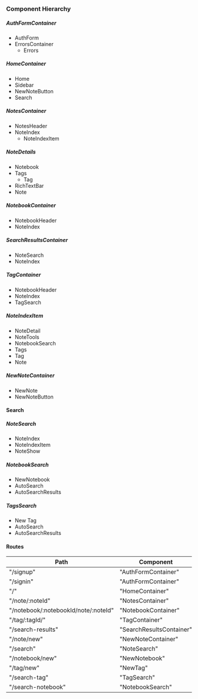 ### Component Hierarchy

##### AuthFormContainer
- AuthForm
 - ErrorsContainer
    - Errors

##### HomeContainer

- Home
- Sidebar
 - NewNoteButton
 - Search

##### NotesContainer

- NotesHeader
- NoteIndex
  - NoteIndexItem

##### NoteDetails
- Notebook
- Tags
  - Tag
- RichTextBar
- Note

##### NotebookContainer

- NotebookHeader
- NoteIndex

##### SearchResultsContainer
- NoteSearch
- NoteIndex

##### TagContainer
- NotebookHeader
- NoteIndex
- TagSearch

##### NoteIndexItem
- NoteDetail
- NoteTools
- NotebookSearch
- Tags
- Tag
- Note

##### NewNoteContainer
- NewNote
- NewNoteButton

#### Search

##### NoteSearch
- NoteIndex
- NoteIndexItem
- NoteShow

##### NotebookSearch
- NewNotebook
- AutoSearch
- AutoSearchResults

##### TagsSearch
- New Tag
- AutoSearch
- AutoSearchResults

#### Routes
| Path |	Component |
|------|------------|
|"/signup" |	"AuthFormContainer" |
|"/signin" |	"AuthFormContainer" |
|"/" |	"HomeContainer" |
|"/note/:noteId" |	"NotesContainer" |
|"/notebook/:notebookId/note/:noteId" | "NotebookContainer" |
|"/tag/:tagId/" |	"TagContainer" |
|"/search-results" |	"SearchResultsContainer" |
|"/note/new" |	"NewNoteContainer" |
|"/search" |	"NoteSearch" |
|"/notebook/new" |	"NewNotebook" |
|"/tag/new" |	"NewTag" |
|"/search-tag" |	"TagSearch" |
|"/search-notebook" |	"NotebookSearch" |
